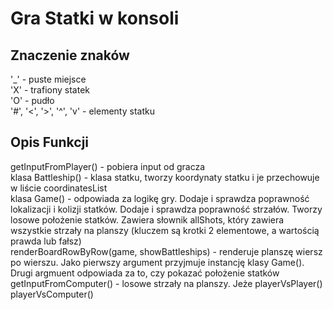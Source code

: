 # Gra Statki w konsoli

## Znaczenie znaków
'_' - puste miejsce  
'X' - trafiony statek  
'O' - pudło  
'#', '<', '>', '^', 'v' - elementy statku  

## Opis Funkcji

getInputFromPlayer() - pobiera input od gracza  
klasa Battleship() - klasa statku, tworzy koordynaty statku i je przechowuje w liście coordinatesList  
klasa Game() - odpowiada za logikę gry. Dodaje i sprawdza poprawność lokalizacji i kolizji statków. Dodaje i sprawdza poprawność strzałów. Tworzy losowe położenie statków. Zawiera słownik allShots, który zawiera wszystkie strzały na planszy (kluczem są krotki 2 elementowe, a wartością prawda lub fałsz)  
renderBoardRowByRow(game, showBattleships) - renderuje planszę wiersz po wierszu. Jako pierwszy argument przyjmuje instancję klasy Game(). Drugi argmuent odpowiada za to, czy pokazać położenie statków  
getInputFromComputer() - losowe strzały na planszy. Jeże
playerVsPlayer()
playerVsComputer()
